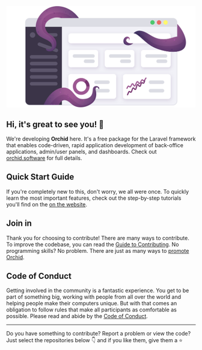<a href="https://github.com/orchidsoftware/platform">
   <img src="https://raw.githubusercontent.com/orchidsoftware/art/master/orchid-browser.png" alt="Orchid browser" />
</a>


## Hi, it's great to see you! 👋

We're developing **Orchid** here. It's a free package for the Laravel framework that enables code-driven, rapid application development of back-office applications, admin/user panels, and dashboards. Check out [orchid.software](https://orchid.software/) for full details. 


## Quick Start Guide

If you're completely new to this, don't worry, we all were once. To quickly learn the most important features, check out the step-by-step tutorials you'll find on the [on the website](https://orchid.software/en/docs/quickstart).


## Join in

Thank you for choosing to contribute! There are many ways to contribute. To improve the codebase, you can read the [Guide to Contributing](https://orchid.software/en/community/contributors). No programming skills? No problem. There are just as many ways to [promote Orchid](https://orchid.software/en/community/promote).


## Code of Conduct

Getting involved in the community is a fantastic experience. You get to be part of something big, working with people from all over the world and helping people make their computers unique. But with that comes an obligation to follow rules that make all participants as comfortable as possible. Please read and abide by the [Code of Conduct](https://orchid.software/en/community/code-of-conduct).

----
Do you have something to contribute? Report a problem or view the code?   
Just select the repositories below 👇 and if you like them, give them a ⭐



<!--

----

## Hi there 👋


**Here are some ideas to get you started:**

🙋‍♀️ A short introduction - what is your organization all about?
🌈 Contribution guidelines - how can the community get involved?
👩‍💻 Useful resources - where can the community find your docs? Is there anything else the community should know?
🍿 Fun facts - what does your team eat for breakfast?
🧙 Remember, you can do mighty things with the power of [Markdown](https://guides.github.com/features/mastering-markdown/)
-->
